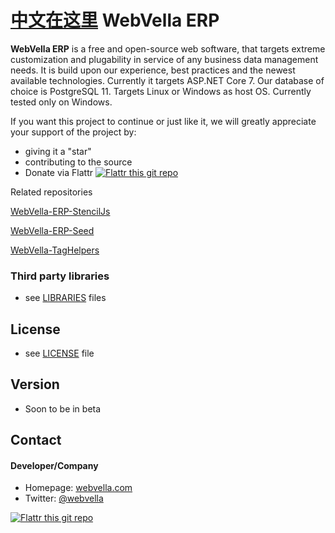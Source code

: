 [中文在这里](https://github.com/1340896123/WebVella-ERP/README_CN.md)
WebVella ERP 
======
**WebVella ERP** is a free and open-source web software, that targets extreme customization and plugability in service of any business data management needs. It is build upon our experience, best practices and the newest available technologies. Currently it targets ASP.NET Core 7. Our database of choice is PostgreSQL 11. Targets Linux or Windows as host OS. Currently tested only on Windows.

If you want this project to continue or just like it, we will greatly appreciate your support of the project by: 
* giving it a "star" 
* contributing to the source
* Donate via Flattr [![Flattr this git repo](http://api.flattr.com/button/flattr-badge-large.png)](https://flattr.com/submit/auto?user_id=webvella&url=https://github.com/WebVella/WebVella-ERP&title=WebVella-ERP&language=&tags=github&category=software) 

Related repositories

[WebVella-ERP-StencilJs](https://github.com/WebVella/WebVella-ERP-StencilJs)

[WebVella-ERP-Seed](https://github.com/WebVella/WebVella-ERP-Seed)

[WebVella-TagHelpers](https://github.com/WebVella/TagHelpers)


### Third party libraries
* see [LIBRARIES](https://github.com/WebVella/WebVella-ERP/blob/master/LIBRARIES.md) files

## License 
* see [LICENSE](https://github.com/WebVella/WebVella-ERP/blob/master/LICENSE.txt) file

## Version 
* Soon to be in beta

## Contact
#### Developer/Company
* Homepage: [webvella.com](http://webvella.com)
* Twitter: [@webvella](https://twitter.com/webvella "webvella on twitter")


[![Flattr this git repo](http://api.flattr.com/button/flattr-badge-large.png)](https://flattr.com/submit/auto?user_id=webvella&url=https://github.com/WebVella/WebVella-ERP&title=WebVella-ERP&language=&tags=github&category=software) 
